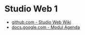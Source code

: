 # Studio Web 1

- [github.com - Studio Web Wiki](https://github.com/digitalideation/studio_web1_2024/wiki)
- [docs.google.com - Modul Agenda](https://docs.google.com/document/d/1iWsIqVe4VbA1RSn4EKPk5Rzs3KCfIq58ofCxlF2lQu0/pub)